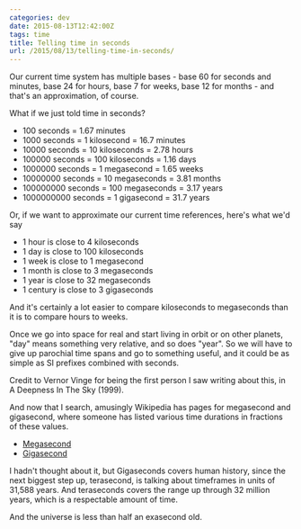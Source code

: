 ```yaml
---
categories: dev
date: 2015-08-13T12:42:00Z
tags: time
title: Telling time in seconds
url: /2015/08/13/telling-time-in-seconds/
---
```


Our current time system has multiple bases - base 60 for seconds and minutes, base 24 for hours, base 7 for
weeks, base 12 for months - and that's an approximation, of course.

What if we just told time in seconds?

* 100 seconds = 1.67 minutes
* 1000 seconds = 1 kilosecond = 16.7 minutes
* 10000 seconds = 10 kiloseconds = 2.78 hours
* 100000 seconds = 100 kiloseconds = 1.16 days
* 1000000 seconds = 1 megasecond = 1.65 weeks
* 10000000 seconds = 10 megaseconds = 3.81 months
* 100000000 seconds = 100 megaseconds = 3.17 years
* 1000000000 seconds = 1 gigasecond = 31.7 years

Or, if we want to approximate our current time references, here's what we'd say

* 1 hour is close to 4 kiloseconds
* 1 day is close to 100 kiloseconds
* 1 week is close to 1 megasecond
* 1 month is close to 3 megaseconds
* 1 year is close to 32 megaseconds
* 1 century is close to 3 gigaseconds

And it's certainly a lot easier to compare kiloseconds to megaseconds than it is to compare
hours to weeks.

Once we go into space for real and start living in orbit or on other planets, "day" means
something very relative, and so does "year". So we will have to give up parochial time spans
and go to something useful, and it could be as simple as SI prefixes combined with seconds.

Credit to Vernor Vinge for being the first person I saw writing about this, in A Deepness In The Sky (1999).

And now that I search, amusingly Wikipedia has pages for megasecond and gigasecond, where
someone has listed various time durations in fractions of these values.

* [Megasecond](https://en.wikipedia.org/wiki/Megasecond)
* [Gigasecond](https://en.wikipedia.org/wiki/Gigasecond)

I hadn't thought about it, but Gigaseconds covers human history, since the next biggest step up,
terasecond, is talking about timeframes in units of 31,588 years. And teraseconds covers the range
up through 32 million years, which is a respectable amount of time.

And the universe is less than half an exasecond old.
